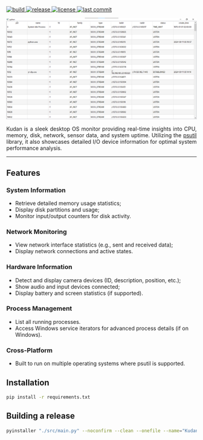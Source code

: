 <div align="left">
  <a href="https://github.com/SantosVilanculos/kudan/actions">
    <img
      src="https://img.shields.io/github/actions/workflow/status/SantosVilanculos/kudan/release.yml"
      alt="build"
    />
  </a>
  <a href="https://github.com/SantosVilanculos/kudan/releases">
    <img alt="release" src="https://img.shields.io/github/v/release/SantosVilanculos/kudan"/>
  </a>
  <a href="https://github.com/SantosVilanculos/kudan/blob/main/LICENSE">
    <img
      src="https://img.shields.io/github/license/SantosVilanculos/kudan"
      alt="license"
    />
  </a>
  <a href="https://github.com/SantosVilanculos/kudan/commits/main">
    <img
      src="https://img.shields.io/github/last-commit/SantosVilanculos/kudan"
      alt="last commit"
    />
  </a>
</div>

![](./screenshot.png)

<p align="justify">
Kudan is a sleek desktop OS monitor providing real-time insights into CPU, memory, disk, network, sensor data, and system uptime. Utilizing the <a href="https://github.com/giampaolo/psutil">psutil</a> library, it also showcases detailed I/O device information for optimal system performance analysis.
<p/>

---

## Features

### System Information

- Retrieve detailed memory usage statistics;
- Display disk partitions and usage;
- Monitor input/output counters for disk activity.

### Network Monitoring

- View network interface statistics (e.g., sent and received data);
- Display network connections and active states.

### Hardware Information

- Detect and display camera devices (ID, description, position, etc.);
- Show audio and input devices connected;
- Display battery and screen statistics (if supported).

### Process Management

- List all running processes.
- Access Windows service iterators for advanced process details (if on Windows).

### Cross-Platform

- Built to run on multiple operating systems where psutil is supported.

## Installation

```sh
pip install -r requirements.txt
```

## Building a release

```sh
pyinstaller "./src/main.py" --noconfirm --clean --onefile --name="Kudan" --icon="./favicon.ico" --add-data="./favicon.ico:./" --add-data="./res:./res" --windowed
```
